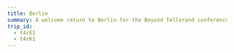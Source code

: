 ```yaml
---
title: Berlin
summary: A welcome return to Berlin for the Beyond Tellerand conference.
trip_id:
  - t4rE1
  - t4rK1
---
```

